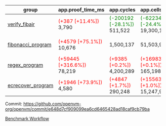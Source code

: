 | group | app.proof_time_ms | app.cycles | app.cells_used | leaf.proof_time_ms | leaf.cycles | leaf.cells_used |
| -- | -- | -- | -- | -- | -- | -- |
| [verify_fibair](https://github.com/openvm-org/openvm/blob/benchmark-results/benchmarks-dispatch/refs/heads/feat/cache-generator-exp/verify_fibair-e648d7cf909099ea6cd6465428ad18caf9cb79ba.md) |<span style='color: red'>(+387 [+11.4%])</span> 3,790 | <span style='color: green'>(-200192 [-28.1%])</span> 511,522 | <span style='color: green'>(-6223482 [-24.4%])</span> 19,300,172 |- | - | - |
| [fibonacci_program](https://github.com/openvm-org/openvm/blob/benchmark-results/benchmarks-dispatch/refs/heads/feat/cache-generator-exp/fibonacci-e648d7cf909099ea6cd6465428ad18caf9cb79ba.md) |<span style='color: red'>(+4579 [+75.1%])</span> 10,676 |  1,500,137 |  51,503,940 |<span style='color: red'>(+126 [+0.9%])</span> 13,442 | <span style='color: green'>(-1273586 [-41.3%])</span> 1,810,879 | <span style='color: green'>(-37017356 [-33.4%])</span> 73,693,782 |
| [regex_program](https://github.com/openvm-org/openvm/blob/benchmark-results/benchmarks-dispatch/refs/heads/feat/cache-generator-exp/regex-e648d7cf909099ea6cd6465428ad18caf9cb79ba.md) |<span style='color: red'>(+59445 [+316.6%])</span> 78,219 | <span style='color: red'>(+9385 [+0.2%])</span> 4,200,289 | <span style='color: red'>(+169837 [+0.1%])</span> 165,198,010 |<span style='color: green'>(-2917 [-9.6%])</span> 27,433 | <span style='color: green'>(-2941180 [-49.5%])</span> 2,996,653 | <span style='color: green'>(-83399136 [-34.2%])</span> 160,791,575 |
| [ecrecover_program](https://github.com/openvm-org/openvm/blob/benchmark-results/benchmarks-dispatch/refs/heads/feat/cache-generator-exp/ecrecover-e648d7cf909099ea6cd6465428ad18caf9cb79ba.md) |<span style='color: red'>(+1946 [+73.9%])</span> 4,580 | <span style='color: red'>(+4847 [+1.7%])</span> 290,248 | <span style='color: red'>(+155632 [+1.0%])</span> 15,247,929 |<span style='color: green'>(-4368 [-10.5%])</span> 37,387 | <span style='color: green'>(-4481976 [-51.8%])</span> 4,173,029 | <span style='color: green'>(-124945025 [-34.1%])</span> 240,966,072 |


Commit: https://github.com/openvm-org/openvm/commit/e648d7cf909099ea6cd6465428ad18caf9cb79ba

[Benchmark Workflow](https://github.com/openvm-org/openvm/actions/runs/12848088425)
